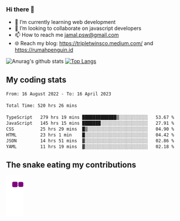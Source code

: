 ### Hi there 👋

<!--
**padepokanpenguin/padepokanpenguin** is a ✨ _special_ ✨ repository because its `README.md` (this file) appears on your GitHub profile.
-->

- 🌱 I’m currently learning  web development
- 👯 I’m looking to collaborate on javascript developers
- 📫 How to reach me jamal.psw@gmail.com
- 🌐 Reach my blog:
   https://tripletwinsco.medium.com/ and
   https://rumahpenguin.id

![Anurag's github stats](https://github-readme-stats.vercel.app/api?username=padepokanpenguin&count_private=true&disable_animations=false&show_icons=true&theme=default)
[![Top Langs](https://github-readme-stats.vercel.app/api/top-langs/?username=padepokanpenguin&theme=default&layout=compact)](https://github.com/padepokanpenguin)

## My coding stats

<!--START_SECTION:waka-->

```text
From: 16 August 2022 - To: 16 April 2023

Total Time: 520 hrs 26 mins

TypeScript   279 hrs 19 mins █████████████▒░░░░░░░░░░░   53.67 %
JavaScript   145 hrs 15 mins ███████░░░░░░░░░░░░░░░░░░   27.91 %
CSS          25 hrs 29 mins  █▒░░░░░░░░░░░░░░░░░░░░░░░   04.90 %
HTML         23 hrs 1 min    █░░░░░░░░░░░░░░░░░░░░░░░░   04.42 %
JSON         14 hrs 51 mins  ▓░░░░░░░░░░░░░░░░░░░░░░░░   02.86 %
YAML         11 hrs 19 mins  ▓░░░░░░░░░░░░░░░░░░░░░░░░   02.18 %
```

<!--END_SECTION:waka-->


## The snake eating my contributions
![snake gif](https://github.com/padepokanpenguin/padepokanpenguin/blob/output/github-contribution-grid-snake.gif)
